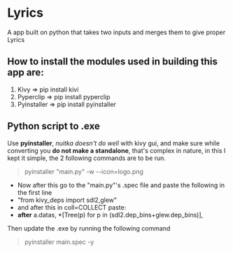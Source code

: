 # Lyrics
A app built on python that takes two inputs and merges them to give proper Lyrics

## How to install the modules used in building this app are:
1. Kivy => pip install kivi
2. Pyperclip => pip install pyperclip
3. Pyinstaller => pip install pyinstaller

## Python script to .exe
Use **pyinstaller**, *nuitka doesn't do well* with kivy gui, and make sure while converting you **do not make a standalone**, that's complex in nature, in this I kept it simple, the 2 following commands are to be run.
> pyinstaller "main.py" -w --icon=logo.png
- Now after this go to the "main.py"'s .spec file and paste the following in the first line
- "from kivy_deps import sdl2,glew"
- and after this in coll=COLLECT paste: 
- **after** a.datas,
  \*[Tree(p) for p in (sdl2.dep_bins+glew.dep_bins)],

Then update the .exe by running the following command
> pyinstaller main.spec -y
